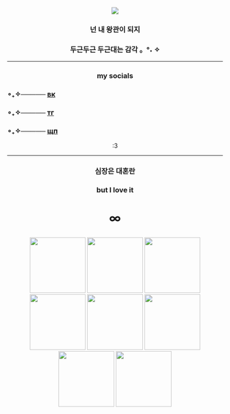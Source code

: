 ### <p align="center"> ![](https://komarev.com/ghpvc/?username=kaizenyann&color=blue)
### <p align="center">넌 내 왕관이 되지
### <p align="center">   두근두근 두근대는 감각  。°˖ ✧
____ 

### <p align="center">my socials
### ∘₊✧───── [вк](https://vk.com/kaizenyan)
### ∘₊✧───── [тг](https://t.me/kaizenyan)
### ∘₊✧───── [щп](https://t.me/+stjgNbgL17g0MzVi)
<p align="center"> :3
  
____
  
### <p align="center"> 심장은 대혼란
### <p align="center"> but I love it
# <p align="center">∞

<p align="center"> <img src="https://media.tenor.com/WFby2jaWmacAAAAj/txt-ppulbatu.gif"<width="130" height="130">
<img src="https://media.tenor.com/LfXkK-A6b-8AAAAd/gaon-xdinary-heroes.gif"<width="130" height="130">
<img src="https://media1.tenor.com/m/zk5HWRxLuBIAAAAd/beomgyu-cutie-%EB%B2%94%EA%B7%9C.gif"<width="130" height="130">
<img src="https://media1.tenor.com/m/SdF8q7C4Z78AAAAd/xdinary-heroes-gaon-xdinary-heroes-jiseok.gif"<width="130" height="130">
<img src="https://media1.tenor.com/m/XEG1y6PbO3gAAAAd/byuntear-txt.gif"<width="130" height="130">
<img src="https://media1.tenor.com/m/JxOPntQrz-QAAAAd/xdinary-heroes-xdhluvs.gif"<width="130" height="130">
<img src="https://media1.tenor.com/m/k5L6bvfqi1cAAAAd/beomgyu-txt.gif"<width="130" height="130">
<img src="https://media.tenor.com/0px_qIBQaBQAAAAj/ppulbatu-dagonyang.gif"<width="130" height="130">
